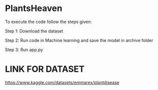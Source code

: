 # PlantsHeaven

To execute the code follow the steps given:

Step 1: Download the dataset 	


Step 2: Run code in Machine learning and save the model in archive folder	


Step 3: Run app.py 	

# LINK FOR DATASET 
https://www.kaggle.com/datasets/emmarex/plantdisease
